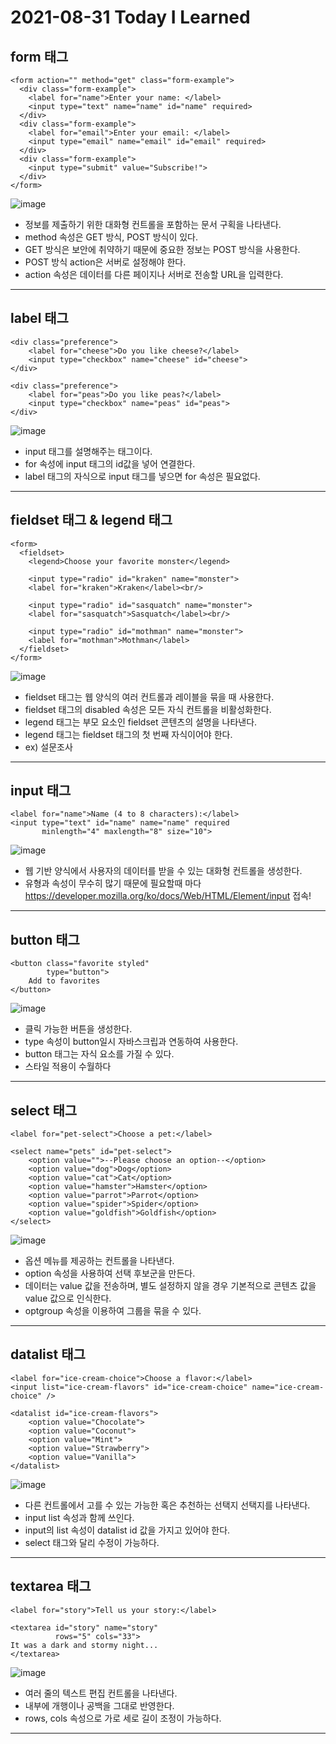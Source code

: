 # 2021-08-31 Today I Learned
## form 태그
~~~
<form action="" method="get" class="form-example">
  <div class="form-example">
    <label for="name">Enter your name: </label>
    <input type="text" name="name" id="name" required>
  </div>
  <div class="form-example">
    <label for="email">Enter your email: </label>
    <input type="email" name="email" id="email" required>
  </div>
  <div class="form-example">
    <input type="submit" value="Subscribe!">
  </div>
</form>
~~~
![image](https://user-images.githubusercontent.com/58898466/131445513-b27ac321-ed7a-49e2-b517-0f0ad284bdc6.png)

* 정보를 제출하기 위한 대화형 컨트롤을 포함하는 문서 구획을 나타낸다.
* method 속성은 GET 방식, POST 방식이 있다.
* GET 방식은 보안에 취약하기 때문에 중요한 정보는 POST 방식을 사용한다.
* POST 방식 action은 서버로 설정해야 한다.
* action 속성은 데이터를 다른 페이지나 서버로 전송할 URL을 입력한다.

***
##  label 태그
~~~
<div class="preference">
    <label for="cheese">Do you like cheese?</label>
    <input type="checkbox" name="cheese" id="cheese">
</div>

<div class="preference">
    <label for="peas">Do you like peas?</label>
    <input type="checkbox" name="peas" id="peas">
</div>
~~~
![image](https://user-images.githubusercontent.com/58898466/131448866-007219d5-6514-40dc-8ec4-25efca208097.png)
* input 태그를 설명해주는 태그이다.
* for 속성에 input 태그의 id값을 넣어 연결한다.
* label 태그의 자식으로 input 태그를 넣으면 for 속성은 필요없다. 
***

## fieldset 태그 & legend 태그
~~~
<form>
  <fieldset>
    <legend>Choose your favorite monster</legend>

    <input type="radio" id="kraken" name="monster">
    <label for="kraken">Kraken</label><br/>

    <input type="radio" id="sasquatch" name="monster">
    <label for="sasquatch">Sasquatch</label><br/>

    <input type="radio" id="mothman" name="monster">
    <label for="mothman">Mothman</label>
  </fieldset>
</form>
~~~
![image](https://user-images.githubusercontent.com/58898466/131449457-43047604-3112-479f-8404-288eb7c1b1a9.png)

* fieldset 태그는 웹 양식의 여러 컨트롤과 레이블을 묶을 때 사용한다.
* fieldset 태그의 disabled 속성은 모든 자식 컨트롤을 비활성화한다.
* legend 태그는 부모 요소인 fieldset 콘텐츠의 설명을 나타낸다.
* legend 태그는 fieldset 태그의 첫 번째 자식이어야 한다.
* ex) 설문조사
***

## input 태그
~~~
<label for="name">Name (4 to 8 characters):</label>
<input type="text" id="name" name="name" required
       minlength="4" maxlength="8" size="10">
~~~
![image](https://user-images.githubusercontent.com/58898466/131450661-258ab61e-3ba2-4d0d-bfaf-083d85dc7a94.png)
* 웹 기반 양식에서 사용자의 데이터를 받을 수 있는 대화형 컨트롤을 생성한다.
* 유형과 속성이 무수히 많기 때문에 필요할때 마다 https://developer.mozilla.org/ko/docs/Web/HTML/Element/input 접속!

*** 

## button 태그
~~~
<button class="favorite styled"
        type="button">
    Add to favorites
</button>
~~~
![image](https://user-images.githubusercontent.com/58898466/131463324-9501e679-4ded-4800-a1d2-2e057462c817.png)

* 클릭 가능한 버튼을 생성한다.
* type 속성이 button일시 자바스크립과 연동하여 사용한다.
* button 태그는 자식 요소를 가질 수 있다. 
* 스타일 적용이 수월하다

***

## select 태그
~~~
<label for="pet-select">Choose a pet:</label>

<select name="pets" id="pet-select">
    <option value="">--Please choose an option--</option>
    <option value="dog">Dog</option>
    <option value="cat">Cat</option>
    <option value="hamster">Hamster</option>
    <option value="parrot">Parrot</option>
    <option value="spider">Spider</option>
    <option value="goldfish">Goldfish</option>
</select>
~~~
![image](https://user-images.githubusercontent.com/58898466/131466197-683243b6-64cd-4bf6-97d1-fd4878c6906d.png)

* 옵션 메뉴를 제공하는 컨트롤을 나타낸다.
* option 속성을 사용하여 선택 후보군을 만든다.
* 데이터는 value 값을 전송하며, 별도 설정하지 않을 경우 기본적으로 콘텐츠 값을 value 값으로 인식한다.
* optgroup 속성을 이용하여 그룹을 묶을 수 있다.
***

## datalist 태그
~~~
<label for="ice-cream-choice">Choose a flavor:</label>
<input list="ice-cream-flavors" id="ice-cream-choice" name="ice-cream-choice" />

<datalist id="ice-cream-flavors">
    <option value="Chocolate">
    <option value="Coconut">
    <option value="Mint">
    <option value="Strawberry">
    <option value="Vanilla">
</datalist>
~~~
![image](https://user-images.githubusercontent.com/58898466/131469907-02957f70-3c54-4fc3-8d86-c8ac21019f50.png)

* 다른 컨트롤에서 고를 수 있는 가능한 혹은 추천하는 선택지 선택지를 나타낸다.
* input list 속성과 함께 쓰인다.
* input의 list 속성이 datalist id 값을 가지고 있어야 한다.
* select 태그와 달리 수정이 가능하다.
***

## textarea 태그
~~~
<label for="story">Tell us your story:</label>

<textarea id="story" name="story"
          rows="5" cols="33">
It was a dark and stormy night...
</textarea>
~~~
![image](https://user-images.githubusercontent.com/58898466/131471650-aef1db69-4974-4f0f-8efc-821372fe4ec3.png)

* 여러 줄의 텍스트 편집 컨트롤을 나타낸다.
* 내부에 개행이나 공백을 그대로 반영한다.
* rows, cols 속성으로 가로 세로 길이 조정이 가능하다.

***
